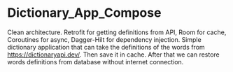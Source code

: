 # Dictionary_App_Compose
Clean architecture.
Retrofit for getting definitions from API,
Room for cache,
Coroutines for async,
Dagger-Hilt for dependency injection.
Simple dictionary application that can take the definitions of the words from https://dictionaryapi.dev/. Then save it in cache. After that we can restore words definitions from database without internet connection.

